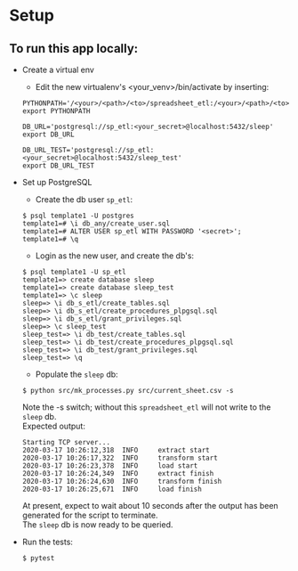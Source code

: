 # Setup

## To run this app locally:

* Create a virtual env
    * Edit the new virtualenv's <your_venv>/bin/activate by inserting:
    ``` 
    PYTHONPATH='/<your>/<path>/<to>/spreadsheet_etl:/<your>/<path>/<to>/spreadsheet_etl/src:/<your>/<path>/<to>/spreadsheet_etl/src/extract'
    export PYTHONPATH
  
    DB_URL='postgresql://sp_etl:<your_secret>@localhost:5432/sleep'
    export DB_URL
  
    DB_URL_TEST='postgresql://sp_etl:<your_secret>@localhost:5432/sleep_test'
    export DB_URL_TEST
    ```

    
* Set up PostgreSQL
    * Create the db user `sp_etl`:
    ```
    $ psql template1 -U postgres
    template1=# \i db_any/create_user.sql
    template1=# ALTER USER sp_etl WITH PASSWORD '<secret>';
    template1=# \q
    ```
    * Login as the new user, and create the db's:
    ```
    $ psql template1 -U sp_etl
    template1=> create database sleep
    template1=> create database sleep_test
    template1=> \c sleep
    sleep=> \i db_s_etl/create_tables.sql
    sleep=> \i db_s_etl/create_procedures_plpgsql.sql
    sleep=> \i db_s_etl/grant_privileges.sql
    sleep=> \c sleep_test
    sleep_test=> \i db_test/create_tables.sql
    sleep_test=> \i db_test/create_procedures_plpgsql.sql
    sleep_test=> \i db_test/grant_privileges.sql
    sleep_test=> \q
    ```
    * Populate the `sleep` db:  
    ```
    $ python src/mk_processes.py src/current_sheet.csv -s
    ```  
    Note the -s switch; without this `spreadsheet_etl` will not write to the `sleep` db.  
    Expected output:
    ```
    Starting TCP server...
    2020-03-17 10:26:12,318  INFO     extract start
    2020-03-17 10:26:17,322  INFO     transform start
    2020-03-17 10:26:23,378  INFO     load start
    2020-03-17 10:26:24,349  INFO     extract finish
    2020-03-17 10:26:24,630  INFO     transform finish
    2020-03-17 10:26:25,671  INFO     load finish 
    ``` 
    At present, expect to wait about 10 seconds after the output has been generated for the script to terminate.    
    The `sleep` db is now ready to be queried.  

* Run the tests:  
    ```
    $ pytest
    ```
